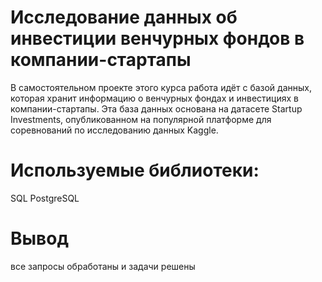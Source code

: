 #  Исследование данных об инвестиции венчурных фондов в компании-стартапы

В самостоятельном проекте этого курса работа идёт с базой данных, которая хранит информацию о венчурных фондах и инвестициях в компании-стартапы. 
Эта база данных основана на датасете Startup Investments, опубликованном на популярной платформе для соревнований по исследованию данных Kaggle.

# Используемые библиотеки:
SQL PostgreSQL

# Вывод

все запросы обработаны и задачи решены
